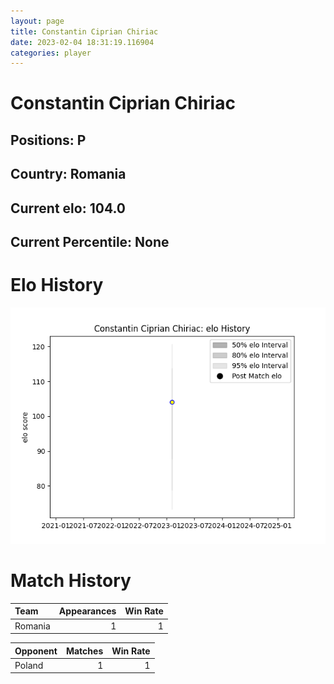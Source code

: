 ```yaml
---  
layout: page  
title: Constantin Ciprian Chiriac  
date: 2023-02-04 18:31:19.116904  
categories: player  
---
```

# Constantin Ciprian Chiriac

## Positions: P

## Country: Romania

## Current elo: 104.0

## Current Percentile: None

# Elo History


![elo history](history_ConstantinCiprianChiriac.png)
# Match History


| Team    |   Appearances |   Win Rate |
|:--------|--------------:|-----------:|
| Romania |             1 |          1 |

| Opponent   |   Matches |   Win Rate |
|:-----------|----------:|-----------:|
| Poland     |         1 |          1 |